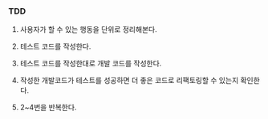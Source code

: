 ### TDD

1. 사용자가 할 수 있는 행동을 단위로 정리해본다.

2. 테스트 코드를 작성한다.

3. 테스트 코드를 작성한대로 개발 코드를 작성한다.

4. 작성한 개발코드가 테스트를 성공하면 더 좋은 코드로 리팩토링할 수 있는지 확인한다.

5. 2~4번을 반복한다.
